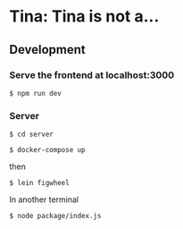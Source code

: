 # Tina: Tina is not a...

## Development

### Serve the frontend at localhost:3000

`$ npm run dev`

### Server

`$ cd server`

`$ docker-compose up`

then

`$ lein figwheel`

In another terminal

`$ node package/index.js`

